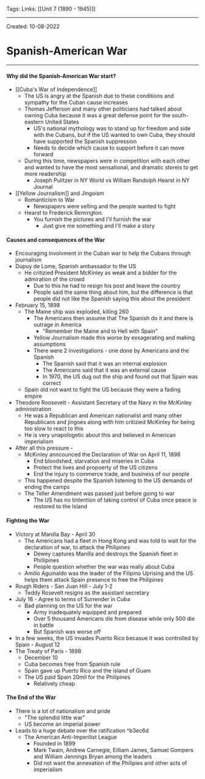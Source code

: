 Tags:
Links: [[Unit 7 (1890 - 1945)]]

---
Created: 10-08-2022
# Spanish-American War
---

#### Why did the Spanish-American War start?
- [[Cuba's War of Independence]]
	- The US is angry at the Spanish due to these conditions and sympathy for the Cuban cause increases
	- Thomas Jefferson and many other politicians had talked about owning Cuba because it was a great defense point for the south-eastern United States
		- US's national mythology was to stand up for freedom and side with the Cubans, but if the US wanted to own Cuba, they should have supported the Spanish suppression
		- Needs to decide which cause to support before it can move forward
	- During this time, newspapers were in competition with each other and wanted to have the most sensational, and dramatic storeis to get more readership
		- Joseph Pulitzer in NY World vs William Randolph Hearst in NY Journal
- [[Yellow Journalism]] and Jingoism
  - Romanticism to War
    - Newspapers were selling and the people wanted to fight
  - Hearst to Frederick Remington:
    - You furnish the pictures and I'll furnish the war
      - Just give me something and I'll make a story

#### Causes and consequences of the War
- Encouraging involvment in the Cuban war to help the Cubans through journalism
- Dupuy de Lome, Spanish ambassador to the US
	- He critizied President McKinley as weak and a bidder for the admiration of the crowd
		- Due to this he had to resign his post and leave the country
		- People said the same thing about him, but the difference is that people did not like the Spanish saying this about the president
- February 15, 1898
	- The Maine ship was exploded, killing 260
		- The Americans then assume that The Spanish do it and there is outrage in America
			- "Remember the Maine and to Hell with Spain"
		- Yellow Journalism made this worse by exxagerating and making assumptions
		- There were 2 investigations - one done by Americans and the Spanish
			- The Spanish said that it was an internal explosion
			- The Americans said that it was an external cause
			- In 1970, the US dug out the ship and found out that Spain was correct
	- Spain did not want to fight the US because they were a fading empire
- Theodore Roosevelt - Assistant Secretary of the Navy in the McKinley administration
	- He was a Republican and American nationalist and many other Republicans and jingoes along with him critizied McKinley for being too slow to react to this
	- He is very unapologetic about this and believed in American imperialism
- After all this pressure - 
	- McKinley anncounced the Declaration of War on April 11, 1898
		- End bloodshed, starvation and miseries in Cuba
		- Protect the lives and propoerty of the US citizens
		- End the injury to commerce trade, and business of our people
	- This happened despite the Spanish listening to the US demands of ending the camps
	- The Teller Amendment was passed just before going to war
		- The US has no tintention of taking control of Cuba once peace is restored to the Island

#### Fighting the War
- Victory at Manilla Bay - April 30
	- The Americans had a fleet in Hong Kong and was told to wait for the declaration of war, to attack the Philipines
		- Dewey captures Manilla and destroys the Spanish fleet in Phillipines
		- People question whether the war was really about Cuba
	- Amilio Aguinaldo was the leader of the Filipino Uprising and the US helps them attack Spain presence to free the Philipines
- Rough Riders - San Juan Hill - July 1-2
	- Teddy Rosevelt resigns as the assistant secretary
- July 16 - Agree to terms of Surrender in Cuba
	- Bad planning on the US for the war
		- Army inadequately equipped and prepared
		- Over 5 thousand Americans die from disease while only 500 die in battle
		- But Spanish was worse off
- In a few weeks, the US invades Puerto Rico becasue it was controlled by Spain - August 12
- The Treaty of Paris - 1898
	- December 10
	- Cuba becomes free from Spanish rule
	- Spain gave up Puerto Rico and the island of Guam
	- The US paid Spain 20mil for the Philipines
		- Relatively cheap

#### The End of the War

- There is a lot of nationalism and pride
	- "The splendid little war"
	- US become an imperial power
- Leads to a huge debate over the ratification ^b3ec6d
	- The American Anti-Imperilist League
		- Founded in 1899
		- Mark Twain, Andrew Carnegie, Eilliam James, Samuel Gompers and William Jennings Bryan among the leaders
		- Did not want the annexation of the Philipies and other acts of imperialism